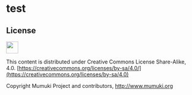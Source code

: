 # test
## License
<img src=https://upload.wikimedia.org/wikipedia/commons/thumb/c/ce/Cc-by-nc-sa_euro_icon.svg/1024px-Cc-by-nc-sa_euro_icon.svg.png height=32px>

This content is distributed under Creative Commons License Share-Alike, 4.0. [https://creativecommons.org/licenses/by-sa/4.0/](https://creativecommons.org/licenses/by-sa/4.0)

Copyright Mumuki Project and contributors, http://www.mumuki.org
